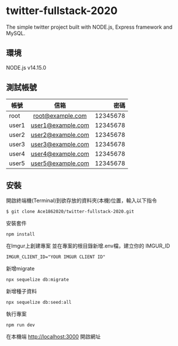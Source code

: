 # twitter-fullstack-2020
The simple twitter project built with NODE.js, Express framework and MySQL.

## 環境
NODE.js v14.15.0

## 測試帳號
| 帳號     | 信箱           | 密碼  |
| ------------- |:-------------:| -----:|
| root     | root@example.com   | 12345678 |
| user1    | user1@example.com  | 12345678 |
| user2    | user2@example.com  | 12345678 |
| user3    | user3@example.com  | 12345678 |
| user4    | user4@example.com  | 12345678 |
| user5    | user5@example.com  | 12345678 |

## 安裝
開啟終端機(Terminal)到欲存放的資料夾(本機)位置，輸入以下指令
```
$ git clone Ace1862020/twitter-fullstack-2020.git
```
安裝套件
```
npm install
```
在Imgur上創建專案
並在專案的根目錄新增.env檔，建立你的 IMGUR_ID
```
IMGUR_CLIENT_ID="YOUR IMGUR CLIENT ID"
```
新增migrate
```
npx sequelize db:migrate
```
新增種子資料
```
npx sequelize db:seed:all
```
執行專案
```
npm run dev
```
在本機端 [http://localhost:3000](http://localhost:3000) 開啟網址
